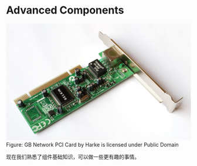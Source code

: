 # Advanced Components

![GB Network PCI Card by Harke is licensed under Public Domain (https://commons.wikimedia.org/wiki/File:GB_Network_PCI_Card.jpg)](../assets/advanced-component.jpg)Figure: GB Network PCI Card by Harke is licensed under Public Domain

现在我们熟悉了组件基础知识，可以做一些更有趣的事情。